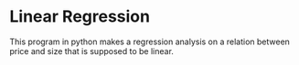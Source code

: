 # Linear Regression
This program in python makes a regression analysis on a relation between price and size that is supposed to be linear.
